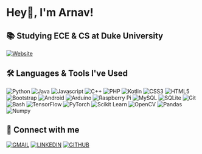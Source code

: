 # Hey👋, I'm Arnav!

## 📚 Studying ECE & CS at Duke University
[![Website](https://img.shields.io/badge/website-000000?style=for-the-badge&logo=About.me&logoColor=white)](https://arnavgdev.github.io/)

## 🛠️ Languages & Tools I've Used
![Python](https://img.shields.io/badge/Python-FFD43B?style=for-the-badge&logo=python&logoColor=blue) 
![Java](https://img.shields.io/badge/Java-ED8B00?style=for-the-badge&logo=openjdk&logoColor=white) 
![Javascript](https://img.shields.io/badge/JavaScript-323330?style=for-the-badge&logo=javascript&logoColor=F7DF1E) 
![C++]( https://img.shields.io/badge/C%2B%2B-00599C?style=for-the-badge&logo=c%2B%2B&logoColor=white) 
![PHP](https://img.shields.io/badge/PHP-777BB4?style=for-the-badge&logo=php&logoColor=white) 
![Kotlin](https://img.shields.io/badge/Kotlin-B125EA?style=for-the-badge&logo=kotlin&logoColor=white) 
![CSS3](https://img.shields.io/badge/CSS3-1572B6?style=for-the-badge&logo=css3&logoColor=white) 
![HTML5](https://img.shields.io/badge/HTML5-E34F26?style=for-the-badge&logo=html5&logoColor=white)
![Bootstrap](https://img.shields.io/badge/Bootstrap-563D7C?style=for-the-badge&logo=bootstrap&logoColor=white) 
![Android](https://img.shields.io/badge/Android-3DDC84?style=for-the-badge&logo=android&logoColor=white)  ![Arduino](https://img.shields.io/badge/Arduino-00979D?style=for-the-badge&logo=Arduino&logoColor=white)  ![Raspberry Pi](https://img.shields.io/badge/Raspberry%20Pi-A22846?style=for-the-badge&logo=Raspberry%20Pi&logoColor=white)  ![MySQL](https://img.shields.io/badge/MySQL-005C84?style=for-the-badge&logo=mysql&logoColor=white) ![SQLite](https://img.shields.io/badge/Sqlite-003B57?style=for-the-badge&logo=sqlite&logoColor=white)  ![Git](https://img.shields.io/badge/GIT-E44C30?style=for-the-badge&logo=git&logoColor=white) ![Bash](https://img.shields.io/badge/GNU%20Bash-4EAA25?style=for-the-badge&logo=GNU%20Bash&logoColor=white) ![TensorFlow](https://img.shields.io/badge/TensorFlow-FF6F00?style=for-the-badge&logo=tensorflow&logoColor=white)  ![PyTorch](https://img.shields.io/badge/PyTorch-EE4C2C?style=for-the-badge&logo=pytorch&logoColor=white)  ![Scikit Learn](https://img.shields.io/badge/scikit_learn-F7931E?style=for-the-badge&logo=scikit-learn&logoColor=white) 
![OpenCV](https://img.shields.io/badge/OpenCV-27338e?style=for-the-badge&logo=OpenCV&logoColor=white)  ![Pandas](https://img.shields.io/badge/Pandas-2C2D72?style=for-the-badge&logo=pandas&logoColor=white) ![Numpy](https://img.shields.io/badge/Numpy-777BB4?style=for-the-badge&logo=numpy&logoColor=white) 

## 🔗 Connect with me
[![GMAIL](https://img.shields.io/badge/Gmail-D14836?style=for-the-badge&logo=gmail&logoColor=white)](mailto:arnavg363@gmail.com)
[![LINKEDIN](https://img.shields.io/badge/LinkedIn-0077B5?style=for-the-badge&logo=linkedin&logoColor=whitee)](https://linkedin.com/in/arnav-gupta-09884a22b)
[![GITHUB](https://img.shields.io/badge/GitHub-100000?style=for-the-badge&logo=github&logoColor=white)](https://github.com/arnav-gupta-123)
